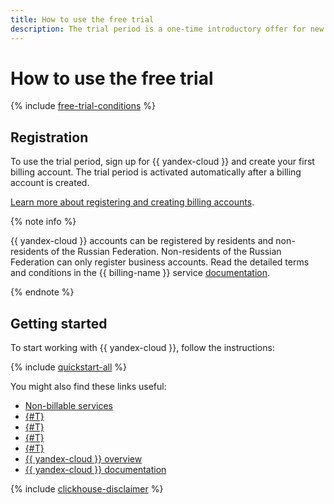 ```yaml
---
title: How to use the free trial
description: The trial period is a one-time introductory offer for new clients. The trial period is available to you if you have not purchased {{ yandex-cloud }} services or activated the trial period before.
---
```


# How to use the free trial

{% include [free-trial-conditions](../../_includes/free-trial-conditions.md) %}

## Registration

To use the trial period, sign up for {{ yandex-cloud }} and create your first billing account. The trial period is activated automatically after a billing account is created.

[Learn more about registering and creating billing accounts](../../billing/quickstart/index.md).

{% note info %}

{{ yandex-cloud }} accounts can be registered by residents and non-residents of the Russian Federation. Non-residents of the Russian Federation can only register business accounts. Read the detailed terms and conditions in the {{ billing-name }} service [documentation](../../billing/qa/non-resident.md).


{% endnote %}



## Getting started

To start working with {{ yandex-cloud }}, follow the instructions:

{% include [quickstart-all](../../_includes/quickstart-all-no-billing.md) %}

You might also find these links useful:
* [Non-billable services](../../billing/pricing.md#free)
* [{#T}](limits.md)
* [{#T}](usage-monitor.md)
* [{#T}](trial-ending.md)
* [{#T}](upgrade-to-paid.md)
* [{{ yandex-cloud }} overview](../../overview/index.yaml)
* [{{ yandex-cloud }} documentation](/docs)

{% include [clickhouse-disclaimer](../../_includes/clickhouse-disclaimer.md) %}
